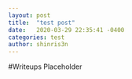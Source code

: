 ```yaml
---
layout: post
title:  "test post"
date:   2020-03-29 22:35:41 -0400
categories: test
author: shinris3n
---
```


#Writeups Placeholder
